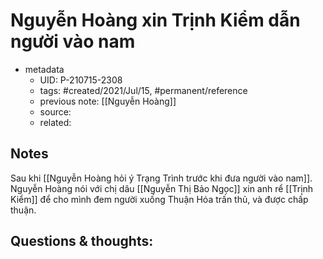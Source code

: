 ---
---

# Nguyễn Hoàng xin Trịnh Kiểm dẫn người vào nam

- metadata
	- UID: P-210715-2308
	- tags: #created/2021/Jul/15, #permanent/reference
	- previous note: [[Nguyễn Hoàng]]
	- source: 
	- related:

## Notes
Sau khi [[Nguyễn Hoàng hỏi ý Trạng Trình trước khi đưa người vào nam]]. Nguyễn Hoàng nói với chị dâu [[Nguyễn Thị Bảo Ngọc]] xin anh rể [[Trịnh Kiểm]] để cho mình đem người xuống Thuận Hóa trấn thủ, và được chấp thuận.

## Questions & thoughts:

